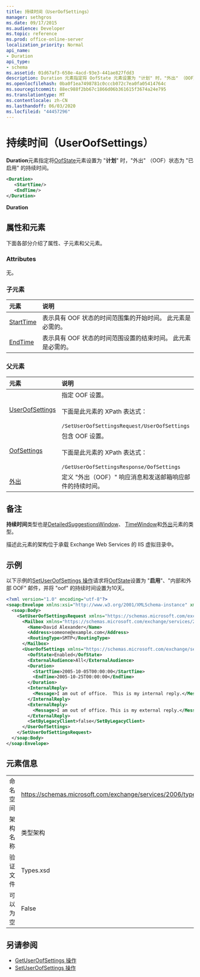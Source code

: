 ```yaml
---
title: 持续时间（UserOofSettings）
manager: sethgros
ms.date: 09/17/2015
ms.audience: Developer
ms.topic: reference
ms.prod: office-online-server
localization_priority: Normal
api_name:
- Duration
api_type:
- schema
ms.assetid: 01d67af3-658e-4acd-93e3-441ae827fdd3
description: Duration 元素指定将 OofState 元素设置为 "计划" 时，"外出" （OOF）状态为 "已启用" 的持续时间。
ms.openlocfilehash: 0ba0f1ea7498781c0cccb072c7ea0fa05414764c
ms.sourcegitcommit: 88ec988f2bb67c1866d06b361615f3674a24e795
ms.translationtype: MT
ms.contentlocale: zh-CN
ms.lasthandoff: 06/03/2020
ms.locfileid: "44457296"
---
```

# <a name="duration-useroofsettings"></a>持续时间（UserOofSettings）

**Duration**元素指定将[OofState](oofstate.md)元素设置为 "**计划**" 时，"外出" （OOF）状态为 "已启用" 的持续时间。
  
```XML
<Duration>
   <StartTime/>
   <EndTime/> 
</Duration>
```

 **Duration**
## <a name="attributes-and-elements"></a>属性和元素

下面各部分介绍了属性、子元素和父元素。
  
### <a name="attributes"></a>Attributes

无。
  
### <a name="child-elements"></a>子元素

|**元素**|**说明**|
|:-----|:-----|
|[StartTime](starttime.md) <br/> |表示具有 OOF 状态的时间范围集的开始时间。 此元素是必需的。  <br/> |
|[EndTime](endtime.md) <br/> |表示具有 OOF 状态的时间范围设置的结束时间。 此元素是必需的。  <br/> |
   
### <a name="parent-elements"></a>父元素

|**元素**|**说明**|
|:-----|:-----|
|[UserOofSettings](useroofsettings.md) <br/> |指定 OOF 设置。  <br/><br/>下面是此元素的 XPath 表达式： <br/><br/>`/SetUserOofSettingsRequest/UserOofSettings` <br/> |
|[OofSettings](oofsettings.md) <br/> |包含 OOF 设置。<br/><br/>下面是此元素的 XPath 表达式： <br/><br/>`/GetUserOofSettingsResponse/OofSettings` <br/> |
|[外出](outofoffice.md) <br/> |定义 "外出（OOF）" 响应消息和发送邮箱响应邮件的持续时间。  <br/> |
   
## <a name="remarks"></a>备注

**持续时间**类型也是[DetailedSuggestionsWindow](detailedsuggestionswindow.md)、 [TimeWindow](timewindow.md)和[外出](outofoffice.md)元素的类型。 
  
描述此元素的架构位于承载 Exchange Web Services 的 IIS 虚拟目录中。
  
## <a name="example"></a>示例

以下示例的[SetUserOofSettings 操作](setuseroofsettings-operation.md)请求将[OofState](oofstate.md)设置为 "**启用**"、"内部和外部 OOF" 邮件，并将 "oof" 的持续时间设置为10天。
  
```XML
<?xml version="1.0" encoding="utf-8"?>
<soap:Envelope xmlns:xsi="http://www.w3.org/2001/XMLSchema-instance" xmlns:xsd="http://www.w3.org/2001/XMLSchema" xmlns:soap="http://schemas.xmlsoap.org/soap/envelope/">
  <soap:Body>
    <SetUserOofSettingsRequest xmlns="https://schemas.microsoft.com/exchange/services/2006/messages">
      <Mailbox xmlns="https://schemas.microsoft.com/exchange/services/2006/types">
        <Name>David Alexander</Name>
        <Address>someone@example.com</Address>
        <RoutingType>SMTP</RoutingType>
      </Mailbox>
      <UserOofSettings xmlns="https://schemas.microsoft.com/exchange/services/2006/types">
        <OofState>Enabled</OofState>
        <ExternalAudience>All</ExternalAudience>
        <Duration>
          <StartTime>2005-10-05T00:00:00</StartTime>
          <EndTime>2005-10-25T00:00:00</EndTime>
        </Duration>
        <InternalReply>
          <Message>I am out of office.  This is my internal reply.</Message>
        </InternalReply>
        <ExternalReply>
          <Message>I am out of office. This is my external reply.</Message>
        </ExternalReply>
        <SetByLegacyClient>false</SetByLegacyClient>
      </UserOofSettings>
    </SetUserOofSettingsRequest>
  </soap:Body>
</soap:Envelope>
```

## <a name="element-information"></a>元素信息

|||
|:-----|:-----|
|命名空间  <br/> |https://schemas.microsoft.com/exchange/services/2006/types  <br/> |
|架构名称  <br/> |类型架构  <br/> |
|验证文件  <br/> |Types.xsd  <br/> |
|可以为空  <br/> |False  <br/> |
   
## <a name="see-also"></a>另请参阅

- [GetUserOofSettings 操作](getuseroofsettings-operation.md)  
- [SetUserOofSettings 操作](setuseroofsettings-operation.md)

